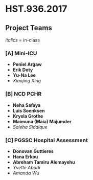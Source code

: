# HST.936.2017

## Project Teams
*italics* = in-class
### [A] Mini-ICU

- **Peniel Argaw**
- **Erik Doty**
- **Yu-Na Lee**
- *Xiaojing Xing*

### [B] NCD PCHR
- **Neha Safaya**
- **Luis Soenksen**
- **Krysla Grothe**
- **Maimuna (Maia) Majumder**
- *Saleha Siddique*

### [C] PGSSC Hospital Assessment
- **Donovan Guttieres**
- **Hana Erkou**
- **Abreham Tamiru Alemayehu**
- *Yvette Abadi*
- *Amanda Wu*

